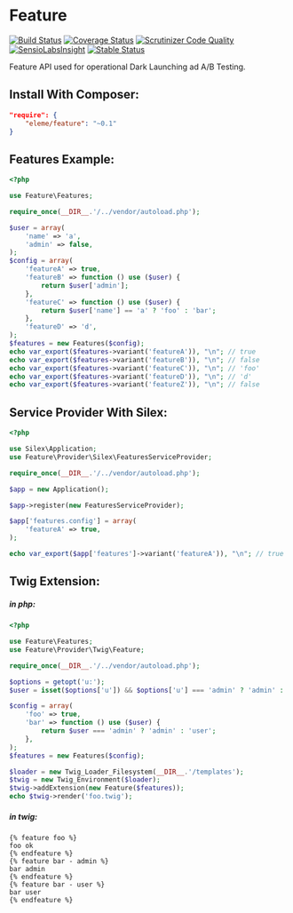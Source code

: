 # Feature
[![Build Status](https://travis-ci.org/thbourlove/feature.png?branch=master)](https://travis-ci.org/thbourlove/feature)
[![Coverage Status](https://coveralls.io/repos/thbourlove/feature/badge.png?branch=master)](https://coveralls.io/r/thbourlove/feature?branch=master)
[![Scrutinizer Code Quality](https://scrutinizer-ci.com/g/thbourlove/feature/badges/quality-score.png?s=f113f1ab965f6aaef55e497a330caf72bff94201)](https://scrutinizer-ci.com/g/thbourlove/feature/)
[![SensioLabsInsight](https://insight.sensiolabs.com/projects/3f166f53-7f52-4f66-9ab6-6a2ec36713f7/mini.png)](https://insight.sensiolabs.com/projects/3f166f53-7f52-4f66-9ab6-6a2ec36713f7)
[![Stable Status](https://poser.pugx.org/eleme/feature/v/stable.png)](https://packagist.org/packages/eleme/feature)

Feature API used for operational Dark Launching ad A/B Testing.

## Install With Composer:

```json
"require": {
    "eleme/feature": "~0.1"
}
```

## Features Example:
```php
<?php

use Feature\Features;

require_once(__DIR__.'/../vendor/autoload.php');

$user = array(
    'name' => 'a',
    'admin' => false,
);
$config = array(
    'featureA' => true,
    'featureB' => function () use ($user) {
        return $user['admin'];
    },
    'featureC' => function () use ($user) {
        return $user['name'] == 'a' ? 'foo' : 'bar';
    },
    'featureD' => 'd',
);
$features = new Features($config);
echo var_export($features->variant('featureA')), "\n"; // true
echo var_export($features->variant('featureB')), "\n"; // false
echo var_export($features->variant('featureC')), "\n"; // 'foo'
echo var_export($features->variant('featureD')), "\n"; // 'd'
echo var_export($features->variant('featureZ')), "\n"; // false
```

## Service Provider With Silex:
```php
<?php

use Silex\Application;
use Feature\Provider\Silex\FeaturesServiceProvider;

require_once(__DIR__.'/../vendor/autoload.php');

$app = new Application();

$app->register(new FeaturesServiceProvider);

$app['features.config'] = array(
    'featureA' => true,
);

echo var_export($app['features']->variant('featureA')), "\n"; // true
```

## Twig Extension:

##### in php:
```php
<?php

use Feature\Features;
use Feature\Provider\Twig\Feature;

require_once(__DIR__.'/../vendor/autoload.php');

$options = getopt('u:');
$user = isset($options['u']) && $options['u'] === 'admin' ? 'admin' : 'user';

$config = array(
    'foo' => true,
    'bar' => function () use ($user) {
        return $user === 'admin' ? 'admin' : 'user';
    },
);
$features = new Features($config);

$loader = new Twig_Loader_Filesystem(__DIR__.'/templates');
$twig = new Twig_Environment($loader);
$twig->addExtension(new Feature($features));
echo $twig->render('foo.twig');
```

##### in twig:
```jinja
{% feature foo %}
foo ok
{% endfeature %}
{% feature bar - admin %}
bar admin
{% endfeature %}
{% feature bar - user %}
bar user
{% endfeature %}
```
